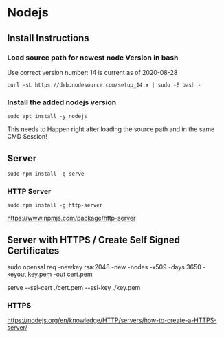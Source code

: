 # Nodejs

## Install Instructions

### Load source path for newest node Version in bash
Use correct version number: 14 is current as of 2020-08-28
```
curl -sL https://deb.nodesource.com/setup_14.x | sudo -E bash -
```

### Install the added nodejs version
```
sudo apt install -y nodejs
```
This needs to Happen right after loading the source path and in the same CMD Session!



## Server

```
sudo npm install -g serve
```

### HTTP Server

```
sudo npm install -g http-server
```

https://www.npmjs.com/package/http-server




## Server with HTTPS / Create Self Signed Certificates

sudo openssl req -newkey rsa:2048 -new -nodes -x509 -days 3650 -keyout key.pem -out cert.pem

serve --ssl-cert ./cert.pem --ssl-key ./key.pem


### HTTPS

https://nodejs.org/en/knowledge/HTTP/servers/how-to-create-a-HTTPS-server/